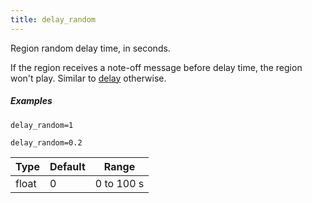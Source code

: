 ```yaml
---
title: delay_random
---
```

Region random delay time, in seconds.

If the region receives a note-off message before delay time,
the region won't play. Similar to [delay](delay) otherwise.

##### Examples

```
delay_random=1

delay_random=0.2
```

| Type  | Default | Range      |
| ---   | ---     | ---        |
| float | 0       | 0 to 100 s |
